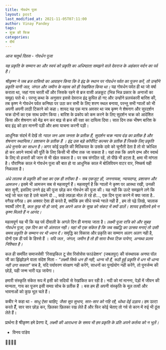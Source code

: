 ```yaml
---
title: गोवर्धन पूजा
layout: post
last_modified_at: 2021-11-05T07:11:00
author: Vinay Pandey
tags:
- शुक्र की फिक्र
categories:
- दीर्घ
---
```

*आज चतुर्थ दिवस - गोवर्धन पूजा*

*यह प्रकृति के सम्मान का और स्वयं को प्रकृति का अधिष्ठाता समझने वाले देवराज के अहंकार मर्दन का पर्व है।* 

*श्रीकृष्ण ने जब ब्रज वासियो का आवाहन किया कि वे इंद्र के स्थान पर गोवर्धन पर्वत का पूजन करें, तो उन्होंने प्रकृति यानी जल, जंगल और जमीन के महत्व को ही रेखांकित किया था।*  यह गोवर्धन पर्वत ही था जो वर्षा कराता था, जहां गाय चरती थीं और जिसके रहने से ब्रज वासी अन्नकूट (भिन्न भिन्न प्रकार के अनाजों का समूह) पाते थे। परन्तु कथा के अनुसार इससे देवराज इंद्र कुपित हो गए और उन्होंने प्रलयंकारी बारिश की, तब कृष्ण ने गोवर्धन पर्वत कनिष्ठा पर उठा कर सभी के लिए शरण स्थल बनाया, परन्तु सभी ग्वालों को भी अपनी अपनी लाठी टिकाने को कहा। शायद यह एक मात्र अवसर था जब कृष्ण ने शेषनाग और सुरदर्शन चक्र दोनों का एक साथ प्रयोग किया। बारिश के प्रकोप को कम करने के लिए सुदर्शन चक्र को आदेशित किया और शेषनाग को मेढ़ बन कर बाढ़ से ब्रज की रक्षा का दायित्व दिया। सात दिन तक भीषण बारिश के बाद इंद्र को हार माननी पड़ी और क्षमा याचना करनी पड़ी।

आधुनिक संदर्भ में देखें तो *ग्वाल जन आम जनता के प्रतीक हैं, सुदर्शन चक्र न्याय दंड का प्रतीक है और शेषनाग  स्थायित्व / प्रशासन के प्रतीक हैं । इंद्र उस बड़े कॉर्पोरेट कल्चर के प्रतीक हैं जिसके लिए प्रकृति अंधे मुनाफे का साधन है।*  अगर कोई प्रकृति की मिल्कियत के उसके दावे को चुनौती देता है तो वो क्रोधित हो कर अपने स्वार्थ की पूर्ति के लिए किसी भी सीमा तक जा सकता है। यहां तक कि अपने दम्भ और स्वार्थ के लिए वो हजारों की जान से भी खेल सकता है। पर सब संगठित रहें, तो पीछे भी हटता है, क्षमा भी मांगता है। पौराणिक काल मे गोवर्धन पूजा की बात हो या आधुनिक काल में बोलिवियन वाटर वार, निष्कर्ष यही निकलता है।

*अंधे लालच से प्रकृति की रक्षा का एक ही तरीका है - सब एकजुट हों, जननायक, न्यायदण्ड, प्रशासन और आमजन।* इसमे भी आमजन सब से महत्वपूर्ण हैं। महत्वपूर्ण है कि ग्वालों ने कृष्ण पर आस्था रखी, उनकी बात सुनी, इसलिए उनने इंद्र की पूजा छोड़ कर गोवर्धन की पूजा की। यह नही कि उल्टे समझाने लगे कि भाई जो चल रहा है उसे चलने दो .., काहे लफ़ड़ा मोल ले रहे हो..., एक दिन पूजा करने में क्या जाता है.. वगैरह वगैरह।  हम अक्सर ऐसा ही करते हैं, क्योंकि हम सीधे सच्चे ग्वाले नही हैं , हम तो पढ़े लिखे, चालाक स्वार्थी लोग हैं, *कल कुछ भी हो जाये, हम अपने आज के सुख को संकट में क्यों डालें। शायद इसीलये हमे न कृष्ण मिलते हैं न आनंद।*

महत्वपूर्ण यह भी कि यह पर्व दीवाली के अगले दिन ही मनाया जाता है। *लक्ष्मी पूजा रात्रि को और सुबह गोवर्धन पूजा, एक दिन का भी अंतराल नही। यहां भी एक संकेत है कि जब सम्रद्धि का उत्सव मनाएं तो उसी समय प्रकृति के सम्मान पर भी ध्यान दें।* समृद्धि का विकास और प्रकृति का सम्मान अलग अलग नही है, दोनों एक ही पर्व के हिस्से हैं । *यदि जल , जंगल, जमीन है तो ही सारा वैभव टिक पायेगा, अन्यथा प्रलय निश्चित है।* 

कल ही समर्पित समाजसेवी 'रिसाइकिल टू सेव रिसोसेस फाउंडेशन' (जबलपुर) की संस्थापक अनघा पॉल जी का झिंझोड़ने वाला संदेश मिला -
_*"लक्ष्मी सिर्फ धन ही नही, धान्य भी हैं, रूठी हुई प्रकृति में धन भी धान्य नही उगा सकता"*_
सच है, यदि पर्यावरण संरक्षण नही करेंगे, साधनों का पुनर्प्रयोग नही करेंगे, तो पुनर्जन्म की छोड़ें, यही जन्म भारी पड़ जायेगा। 

हमारी संस्कृति संकेत रूप में इसी को सदियों से रेखांकित कर रही है। नदी को मां मानना, पेड़ों में जीवन की मान्यता, गाय का पूजन इसी समग्र सोच के प्रतीक हैं । बस हम ही अपनी संस्कृति के मूल तत्वों और भावनाओं को कुछ भूल चले हैं। 

कबीर ने कहा था -
_साधु ऐसा चाहिए, जैसा सूप सुभाय,_
_सार-सार को गहि रहै, थोथा देई उड़ाय।_
हम उल्टा करते हैँ, सार सार छोड़ कर, छिलका छिलका रख लेते हैं और फिर कोई चेताए तो गर्व से कान में रुई भी ठूंस लेते हैं।

प्रार्थना है
श्रीकृष्ण हमे प्रेरणा दें, 
*लक्ष्मी की आराधना के समय भी हम प्रकृति के प्रति अपने कर्तव्य को न भूलें।* 

- विनय पांडेय

🙏🌷🌷🙏


